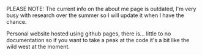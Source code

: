 PLEASE NOTE: The current info on the about me page is outdated, I'm very busy with research over the summer so I will update it when I have the chance.

Personal website hosted using github pages, there is... little to no documentation so if you want to take a peak at the code it's a bit like the wild west at the moment.
